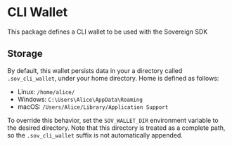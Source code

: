 # CLI Wallet

This package defines a CLI wallet to be used with the Sovereign SDK

## Storage
By default, this wallet persists data in your a directory called `.sov_cli_wallet`, under your home directory. Home is defined as follows:
- Linux:   `/home/alice/`
- Windows: `C:\Users\Alice\AppData\Roaming`
- macOS:   `/Users/Alice/Library/Application Support`

To override this behavior, set the `SOV_WALLET_DIR` environment variable to the desired directory. Note that this directory is treated as a complete path, so the `.sov_cli_wallet` suffix is not automatically appended.
